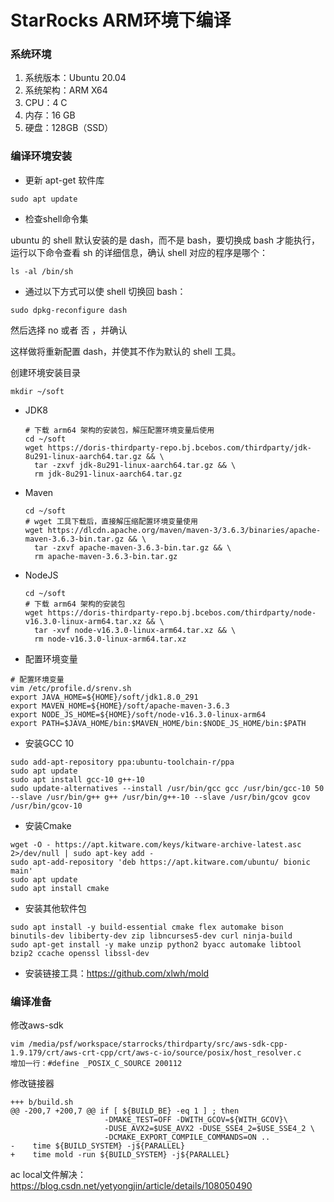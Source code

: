 # StarRocks ARM环境下编译

### 系统环境

1. 系统版本：Ubuntu 20.04
2. 系统架构：ARM X64
3. CPU：4 C
4. 内存：16 GB
5. 硬盘：128GB（SSD）


### 编译环境安装

- 更新 apt-get 软件库

```shell
sudo apt update
```

- 检查shell命令集

ubuntu 的 shell 默认安装的是 dash，而不是 bash，要切换成 bash 才能执行，运行以下命令查看 sh 的详细信息，确认 shell 对应的程序是哪个：

```shell
ls -al /bin/sh
```

- 通过以下方式可以使 shell 切换回 bash：

```shell
sudo dpkg-reconfigure dash
```

然后选择 no 或者 否 ，并确认

这样做将重新配置 dash，并使其不作为默认的 shell 工具。

创建环境安装目录

```shell
mkdir ~/soft
```

- JDK8

  ```shell
  # 下载 arm64 架构的安装包，解压配置环境变量后使用
  cd ~/soft
  wget https://doris-thirdparty-repo.bj.bcebos.com/thirdparty/jdk-8u291-linux-aarch64.tar.gz && \
  	tar -zxvf jdk-8u291-linux-aarch64.tar.gz && \
  	rm jdk-8u291-linux-aarch64.tar.gz
  ```

- Maven

  ```shell
  cd ~/soft
  # wget 工具下载后，直接解压缩配置环境变量使用
  wget https://dlcdn.apache.org/maven/maven-3/3.6.3/binaries/apache-maven-3.6.3-bin.tar.gz && \
  	tar -zxvf apache-maven-3.6.3-bin.tar.gz && \
  	rm apache-maven-3.6.3-bin.tar.gz
  ```

- NodeJS

  ```shell
  cd ~/soft
  # 下载 arm64 架构的安装包
  wget https://doris-thirdparty-repo.bj.bcebos.com/thirdparty/node-v16.3.0-linux-arm64.tar.xz && \
  	tar -xvf node-v16.3.0-linux-arm64.tar.xz && \
  	rm node-v16.3.0-linux-arm64.tar.xz
  ```

- 配置环境变量

```shell
# 配置环境变量
vim /etc/profile.d/srenv.sh
export JAVA_HOME=${HOME}/soft/jdk1.8.0_291
export MAVEN_HOME=${HOME}/soft/apache-maven-3.6.3
export NODE_JS_HOME=${HOME}/soft/node-v16.3.0-linux-arm64
export PATH=$JAVA_HOME/bin:$MAVEN_HOME/bin:$NODE_JS_HOME/bin:$PATH
```



- 安装GCC 10

```shell
sudo add-apt-repository ppa:ubuntu-toolchain-r/ppa 
sudo apt update
sudo apt install gcc-10 g++-10
sudo update-alternatives --install /usr/bin/gcc gcc /usr/bin/gcc-10 50 --slave /usr/bin/g++ g++ /usr/bin/g++-10 --slave /usr/bin/gcov gcov /usr/bin/gcov-10
```



- 安装Cmake

```
wget -O - https://apt.kitware.com/keys/kitware-archive-latest.asc 2>/dev/null | sudo apt-key add -
sudo apt-add-repository 'deb https://apt.kitware.com/ubuntu/ bionic main'
sudo apt update
sudo apt install cmake
```



- 安装其他软件包

```shell
sudo apt install -y build-essential cmake flex automake bison binutils-dev libiberty-dev zip libncurses5-dev curl ninja-build
sudo apt-get install -y make unzip python2 byacc automake libtool bzip2 ccache openssl libssl-dev
```

- 安装链接工具：https://github.com/xlwh/mold



### 编译准备

修改aws-sdk

```
vim /media/psf/workspace/starrocks/thirdparty/src/aws-sdk-cpp-1.9.179/crt/aws-crt-cpp/crt/aws-c-io/source/posix/host_resolver.c
增加一行：#define _POSIX_C_SOURCE 200112
```



修改链接器

```
+++ b/build.sh
@@ -200,7 +200,7 @@ if [ ${BUILD_BE} -eq 1 ] ; then
                     -DMAKE_TEST=OFF -DWITH_GCOV=${WITH_GCOV}\
                     -DUSE_AVX2=$USE_AVX2 -DUSE_SSE4_2=$USE_SSE4_2 \
                     -DCMAKE_EXPORT_COMPILE_COMMANDS=ON ..
-    time ${BUILD_SYSTEM} -j${PARALLEL}
+    time mold -run ${BUILD_SYSTEM} -j${PARALLEL}
```

ac local文件解决：https://blog.csdn.net/yetyongjin/article/details/108050490

